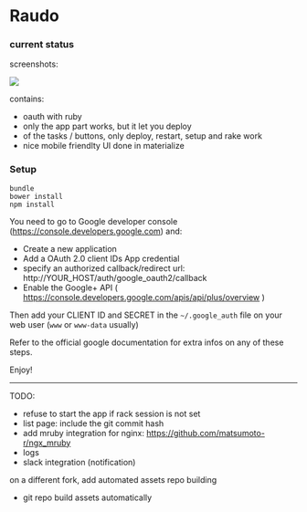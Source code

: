 # Raudo

### current status

screenshots:

![](https://raw.githubusercontent.com/makevoid/raudo/master/screenshots/raudo_ui.png)

contains:

- oauth with ruby
- only the app part works, but it let you deploy
- of the tasks / buttons, only deploy, restart, setup and rake work
- nice mobile friendlty UI done in materialize

### Setup

```
bundle
bower install
npm install
```

You need to go to Google developer console (https://console.developers.google.com) and:

- Create a new application
- Add a OAuth 2.0 client IDs App credential
- specify an authorized callback/redirect url: http://YOUR_HOST/auth/google_oauth2/callback
- Enable the Google+ API ( https://console.developers.google.com/apis/api/plus/overview ) 

Then add your CLIENT ID and SECRET in the `~/.google_auth` file on your web user (`www` or `www-data` usually)

Refer to the official google documentation for extra infos on any of these steps.

Enjoy!



---

TODO:

- refuse to start the app if rack session is not set
- list page: include the git commit hash 
- add mruby integration for nginx: https://github.com/matsumoto-r/ngx_mruby
- logs
- slack integration (notification)


on a different fork, add automated assets repo building

- git repo build assets automatically
